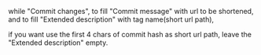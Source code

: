 while "Commit changes", to fill "Commit message" with url to be shortened, and to fill "Extended description" with tag name(short url path),

if you want use the first 4 chars of commit hash as short url path, leave the "Extended description" empty.
